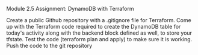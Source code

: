Module 2.5 Assignment: DynamoDB with Terraform

Create a public Github repository with a .gitignore file for Terraform. Come up with the Terraform code 
required to create the DynamoDB table for today's activity along with the backend block defined as 
well, to store your tfstate.
Test the code (terraform plan and apply) to make sure it is working. Push the code to the git repository
